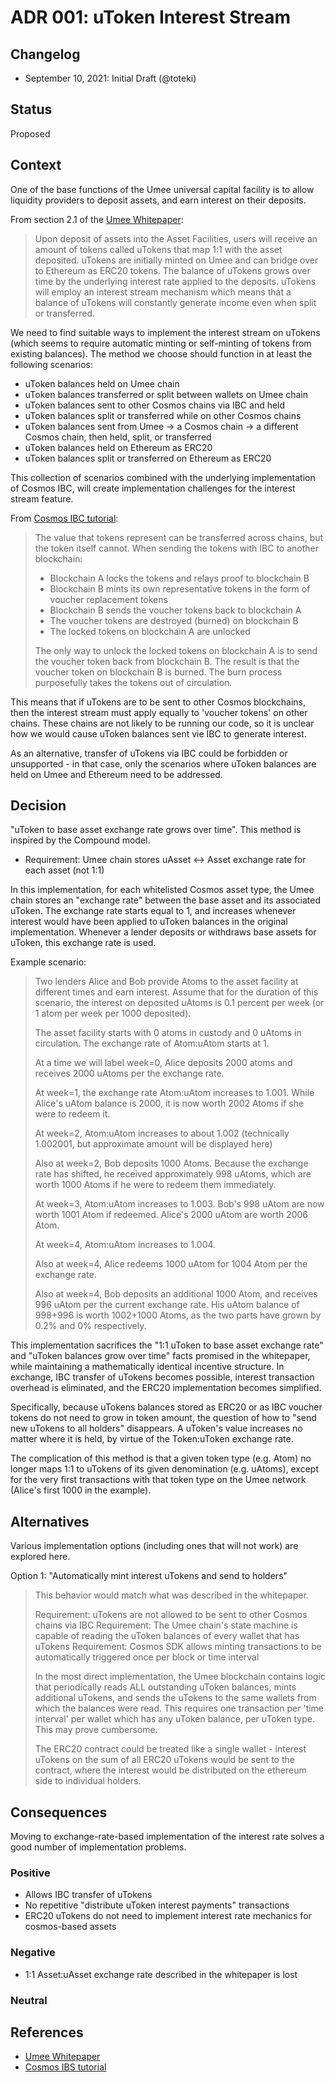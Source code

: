# ADR 001: uToken Interest Stream

## Changelog

- September 10, 2021: Initial Draft (@toteki)

## Status

Proposed

## Context

One of the base functions of the Umee universal capital facility is to allow liquidity providers to deposit assets, and earn interest on their deposits.

From section 2.1 of the [Umee Whitepaper](https://umee.cc/umee-whitepaper/):

> Upon deposit of assets into the Asset Facilities, users will receive an amount of tokens called uTokens that map 1:1 with the asset deposited. uTokens are initially minted on Umee and can bridge over to Ethereum as ERC20 tokens. The balance of uTokens grows over time by the underlying interest rate applied to the deposits. uTokens will employ an interest stream mechanism which means that a balance of uTokens will constantly generate income even when split or transferred.

We need to find suitable ways to implement the interest stream on uTokens (which seems to require automatic minting or self-minting of tokens from existing balances). The method we choose should function in at least the following scenarios:

- uToken balances held on Umee chain
- uToken balances transferred or split between wallets on Umee chain
- uToken balances sent to other Cosmos chains via IBC and held
- uToken balances split or transferred while on other Cosmos chains
- uToken balances sent from Umee -> a Cosmos chain -> a different Cosmos chain, then held, split, or transferred
- uToken balances held on Ethereum as ERC20
- uToken balances split or transferred on Ethereum as ERC20

This collection of scenarios combined with the underlying implementation of Cosmos IBC, will create implementation challenges for the interest stream feature.

From [Cosmos IBC tutorial](https://tutorials.cosmos.network/understanding-ibc-denoms/):

> The value that tokens represent can be transferred across chains, but the token itself cannot. When sending the tokens with IBC to another blockchain:
>
> - Blockchain A locks the tokens and relays proof to blockchain B
> - Blockchain B mints its own representative tokens in the form of voucher replacement tokens
> - Blockchain B sends the voucher tokens back to blockchain A
> - The voucher tokens are destroyed (burned) on blockchain B
> - The locked tokens on blockchain A are unlocked
>
> The only way to unlock the locked tokens on blockchain A is to send the voucher token back from blockchain B. The result is that the voucher token on blockchain B is burned. The burn process purposefully takes the tokens out of circulation.

This means that if uTokens are to be sent to other Cosmos blockchains, then the interest stream must apply equally to 'voucher tokens' on other chains. These chains are not likely to be running our code, so it is unclear how we would cause uToken balances sent vie IBC to generate interest.

As an alternative, transfer of uTokens via IBC could be forbidden or unsupported - in that case, only the scenarios where uToken balances are held on Umee and Ethereum need to be addressed.

## Decision

"uToken to base asset exchange rate grows over time". This method is inspired by the Compound model.

- Requirement: Umee chain stores uAsset <-> Asset exchange rate for each asset (not 1:1)

In this implementation, for each whitelisted Cosmos asset type, the Umee chain stores an "exchange rate" between the base asset and its associated uToken. The exchange rate starts equal to 1, and increases whenever interest would have been applied to uToken balances in the original implementation. Whenever a lender deposits or withdraws base assets for uToken, this exchange rate is used.

Example scenario:

> Two lenders Alice and Bob provide Atoms to the asset facility at different times and earn interest. Assume that for the duration of this scenario, the interest on deposited uAtoms is 0.1 percent per week (or 1 atom per week per 1000 deposited).
>
> The asset facility starts with 0 atoms in custody and 0 uAtoms in circulation. The exchange rate of Atom:uAtom starts at 1.
>
> At a time we will label week=0, Alice deposits 2000 atoms and receives 2000 uAtoms per the exchange rate.
>
> At week=1, the exchange rate Atom:uAtom increases to 1.001. While Alice's uAtom balance is 2000, it is now worth 2002 Atoms if she were to redeem it.
>
> At week=2, Atom:uAtom increases to about 1.002 (technically 1.002001, but approximate amount will be displayed here)
>
> Also at week=2, Bob deposits 1000 Atoms. Because the exchange rate has shifted, he received approximately 998 uAtoms, which are worth 1000 Atoms if he were to redeem them immediately.
>
> At week=3, Atom:uAtom increases to 1.003. Bob's 998 uAtom are now worth 1001 Atom if redeemed. Alice's 2000 uAtom are worth 2006 Atom.
>
> At week=4, Atom:uAtom increases to 1.004.
>
> Also at week=4, Alice redeems 1000 uAtom for 1004 Atom per the exchange rate.
>
> Also at week=4, Bob deposits an additional 1000 Atom, and receives 996 uAtom per the current exchange rate. His uAtom balance of 998+996 is worth 1002+1000 Atoms, as the two parts have grown by 0.2% and 0% respectively.

This implementation sacrifices the "1:1 uToken to base asset exchange rate" and "uToken balances grow over time" facts promised in the whitepaper, while maintaining a mathematically identical incentive structure. In exchange, IBC transfer of uTokens becomes possible, interest transaction overhead is eliminated, and the ERC20 implementation becomes simplified.

Specifically, because uTokens balances stored as ERC20 or as IBC voucher tokens do not need to grow in token amount, the question of how to "send new uTokens to all holders" disappears. A uToken's value increases no matter where it is held, by virtue of the Token:uToken exchange rate.

The complication of this method is that a given token type (e.g. Atom) no longer maps 1:1 to uTokens of its given denomination (e.g. uAtoms), except for the very first transactions with that token type on the Umee network (Alice's first 1000 in the example).

## Alternatives

Various implementation options (including ones that will not work) are explored here.

Option 1: "Automatically mint interest uTokens and send to holders"

> This behavior would match what was described in the whitepaper.
>
> Requirement: uTokens are not allowed to be sent to other Cosmos chains via IBC
> Requirement: The Umee chain's state machine is capable of reading the uToken balances of every wallet that has uTokens
> Requirement: Cosmos SDK allows minting transactions to be automatically triggered once per block or time interval
>
> In the most direct implementation, the Umee blockchain contains logic that periodically reads ALL outstanding uToken balances, mints additional uTokens, and sends the uTokens to the same wallets from which the balances were read. This requires one transaction per 'time interval' per wallet which has any uToken balance, per uToken type. This may prove cumbersome.
>
> The ERC20 contract could be treated like a single wallet - interest uTokens on the sum of all ERC20 uTokens would be sent to the contract, where the interest would be distributed on the ethereum side to individual holders.

## Consequences

Moving to exchange-rate-based implementation of the interest rate solves a good number of implementation problems.

### Positive

- Allows IBC transfer of uTokens
- No repetitive "distribute uToken interest payments" transactions
- ERC20 uTokens do not need to implement interest rate mechanics for cosmos-based assets

### Negative

- 1:1 Asset:uAsset exchange rate described in the whitepaper is lost

### Neutral

## References

- [Umee Whitepaper](https://umee.cc/umee-whitepaper/)
- [Cosmos IBS tutorial](https://tutorials.cosmos.network/understanding-ibc-denoms/)
